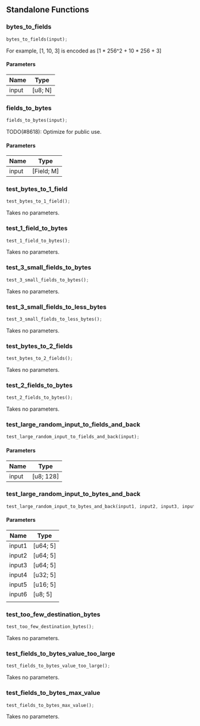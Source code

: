 ## Standalone Functions

### bytes_to_fields

```rust
bytes_to_fields(input);
```

For example, [1, 10, 3] is encoded as [1 * 256^2 + 10 * 256 + 3]

#### Parameters
| Name | Type |
| --- | --- |
| input | [u8; N] |

### fields_to_bytes

```rust
fields_to_bytes(input);
```

TODO(#8618): Optimize for public use.

#### Parameters
| Name | Type |
| --- | --- |
| input | [Field; M] |

### test_bytes_to_1_field

```rust
test_bytes_to_1_field();
```

Takes no parameters.

### test_1_field_to_bytes

```rust
test_1_field_to_bytes();
```

Takes no parameters.

### test_3_small_fields_to_bytes

```rust
test_3_small_fields_to_bytes();
```

Takes no parameters.

### test_3_small_fields_to_less_bytes

```rust
test_3_small_fields_to_less_bytes();
```

Takes no parameters.

### test_bytes_to_2_fields

```rust
test_bytes_to_2_fields();
```

Takes no parameters.

### test_2_fields_to_bytes

```rust
test_2_fields_to_bytes();
```

Takes no parameters.

### test_large_random_input_to_fields_and_back

```rust
test_large_random_input_to_fields_and_back(input);
```

#### Parameters
| Name | Type |
| --- | --- |
| input | [u8; 128] |

### test_large_random_input_to_bytes_and_back

```rust
test_large_random_input_to_bytes_and_back(input1, input2, input3, input4, input5, input6, );
```

#### Parameters
| Name | Type |
| --- | --- |
| input1 | [u64; 5] |
| input2 | [u64; 5] |
| input3 | [u64; 5] |
| input4 | [u32; 5] |
| input5 | [u16; 5] |
| input6 | [u8; 5] |
|  |  |

### test_too_few_destination_bytes

```rust
test_too_few_destination_bytes();
```

Takes no parameters.

### test_fields_to_bytes_value_too_large

```rust
test_fields_to_bytes_value_too_large();
```

Takes no parameters.

### test_fields_to_bytes_max_value

```rust
test_fields_to_bytes_max_value();
```

Takes no parameters.

